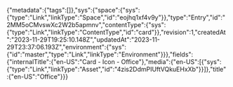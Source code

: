 {"metadata":{"tags":[]},"sys":{"space":{"sys":{"type":"Link","linkType":"Space","id":"eojhq1xf4v9y"}},"type":"Entry","id":"2MM5oCMvswXc2W2b5apmnv","contentType":{"sys":{"type":"Link","linkType":"ContentType","id":"card"}},"revision":1,"createdAt":"2023-11-29T19:25:10.148Z","updatedAt":"2023-11-29T23:37:06.193Z","environment":{"sys":{"id":"master","type":"Link","linkType":"Environment"}}},"fields":{"internalTitle":{"en-US":"Card - Icon - Office"},"media":{"en-US":[{"sys":{"type":"Link","linkType":"Asset","id":"4zis2DdmPIUftVQkuEHxXb"}}]},"title":{"en-US":"Office"}}}